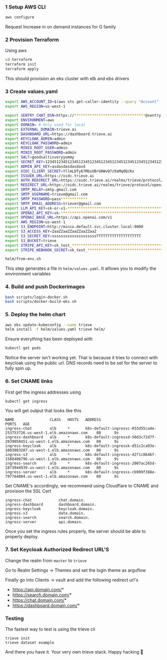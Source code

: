 ### 1 Setup AWS CLI

```sh
aws configure
```

Request Increase in on demand instances for G family

### 2 Provision Terraform

Using aws

```sh
cd terraform
terraform init
terraform apply
```

This should provision an eks cluster with elb and ebs drivers

### 3 Create values.yaml

```sh
export AWS_ACCOUNT_ID=$(aws sts get-caller-identity --query "Account" --output text)
export AWS_REGION=us-west-1

export SENTRY_CHAT_DSN=https://********************************@sentry.trieve.ai/6
export ENVIRONMENT=aws
export DOMAIN= # Only used for local
export EXTERNAL_DOMAIN=trieve.ai
export DASHBOARD_URL=https://dashboard.trieve.ai
export KEYCLOAK_ADMIN=admin
export KEYCLOAK_PASSWORD=admin
export MINIO_ROOT_USER=admin
export MINIO_ROOT_PASSWORD=admin
export SALT=goodsaltisveryyummy
export SECRET_KEY=1234512345123451234512345123451234512345123451234512345123451234512345123451234h
export ADMIN_API_KEY=asdasdasdasdasd
export OIDC_CLIENT_SECRET=YllmLDTy67MbsUBrUAWvQ7z9aMq0QcKx
export ISSUER_URL=https://oidc.trieve.ai
export AUTH_REDIRECT_URL=https://oidc.trieve.ai/realms/trieve/protocol/openid-connect/auth
export REDIRECT_URL=https://oidc.trieve.ai/realms/trieve/protocol/openid-connect/auth
export SMTP_RELAY=smtp.gmail.com
export SMTP_USERNAME=trieve@gmail.com
export SMTP_PASSWORD=pass************
export SMTP_EMAIL_ADDRESS=triever@gmail.com
export LLM_API_KEY=sk-or-v1-**************************************************************** # Open Router API KEY
export OPENAI_API_KEY=sk-************************************************ # OPENAI API KEY
export OPENAI_BASE_URL=https://api.openai.com/v1
export AWS_REGION=us-west-1
export S3_ENDPOINT=http://minio.default.svc.cluster.local:9000
export S3_ACCESS_KEY=ZaaZZaaZZaaZZaaZZaaZ
export S3_SECRET_KEY=ssssssssssssssssssssTTTTTTTTTTTTTTTTTTTT
export S3_BUCKET=trieve
export STRIPE_API_KEY=sk_test_***************************************************************************************************
export STRIPE_WEBHOOK_SECRET=sk_test_***************************************************************************************************

helm/from-env.sh
```

This step generates a file in `helm/values.yaml`. It alllows you to modify the environment variables

### 4. Build and push Dockerimages 

```sh
bash scripts/login-docker.sh
bash scripts/docker-build-eks.sh
```

### 5. Deploy the helm chart

```sh
aws eks update-kubeconfig --name trieve
helm install -f helm/values.yaml trieve helm/
```

Ensure everything has been deployed with

```sh
kubectl get pods
```

Notice the server isn't working yet. That is because it tries to connect with keycloak using the public url.
DNS records need to be set for the server to fully spin up.


### 6. Set CNAME links

First get the ingress addresses using

```sh
kubectl get ingress
```

You will get output that looks like this

```
NAME                CLASS   HOSTS   ADDRESS                                                                  PORTS   AGE
ingress-chat        alb     *       k8s-default-ingressc-033d55ca4e-253753726.us-west-1.elb.amazonaws.com    80      9s
ingress-dashboard   alb     *       k8s-default-ingressd-50d3c72d7f-2039058451.us-west-1.elb.amazonaws.com   80      9s
ingress-keycloak    alb     *       k8s-default-ingressk-d51c2ca03e-1603083207.us-west-1.elb.amazonaws.com   80      9s
ingress-s3          alb     *       k8s-default-ingresss-42f1c8646f-1588406796.us-west-1.elb.amazonaws.com   80      9s
ingress-search      alb     *       k8s-default-ingresss-2007ac265d-1873944939.us-west-1.elb.amazonaws.com   80      9s
ingress-server      alb     *       k8s-default-ingresss-cb909f388e-797764884.us-west-1.elb.amazonaws.com    80      9s
```

Set CNAME's accordingly, we recommend using Cloudflare to CNAME and provision the SSL Cert

```
ingress-chat            chat.domain.
ingress-dashboard       dashboard.domain.
ingress-keycloak        keycloak.domain.
ingress-s3              data.domain.
ingress-search          search.domain.
ingress-server          api.domain.
```

Once you set the ingress rules properly, the server should be able to properly deploy.

### 7. Set Keycloak Authorized Redirect URL'S

Change the realm from `master` to `trieve`

Go to Realm Settings -> Themes and set the login theme as arguflow

Finally go into Clients -> vault and add the following redirect url's
- https://api.domain.com/*
- https://search.domain.com/*
- https://chat.domain.com/*
- https://dashboard.domain.com/*

### Testing

The fastest way to test is using the trieve cli
```
trieve init
trieve dataset example
```

And there you have it. Your very own trieve stack.
Happy hacking 🚀
